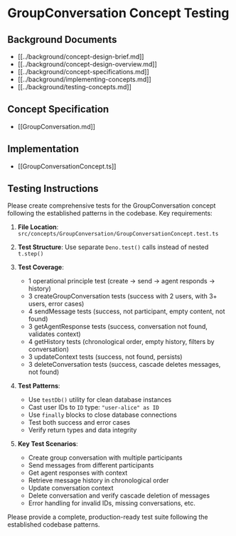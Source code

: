 # GroupConversation Concept Testing

## Background Documents

- [[../background/concept-design-brief.md]]
- [[../background/concept-design-overview.md]]
- [[../background/concept-specifications.md]]
- [[../background/implementing-concepts.md]]
- [[../background/testing-concepts.md]]

## Concept Specification

- [[GroupConversation.md]]

## Implementation

- [[GroupConversationConcept.ts]]

## Testing Instructions

Please create comprehensive tests for the GroupConversation concept following the established patterns in the codebase. Key requirements:

1. **File Location**: `src/concepts/GroupConversation/GroupConversationConcept.test.ts`

2. **Test Structure**: Use separate `Deno.test()` calls instead of nested `t.step()`

3. **Test Coverage**:
   - 1 operational principle test (create → send → agent responds → history)
   - 3 createGroupConversation tests (success with 2 users, with 3+ users, error cases)
   - 4 sendMessage tests (success, not participant, empty content, not found)
   - 3 getAgentResponse tests (success, conversation not found, validates context)
   - 4 getHistory tests (chronological order, empty history, filters by conversation)
   - 3 updateContext tests (success, not found, persists)
   - 3 deleteConversation tests (success, cascade deletes messages, not found)

4. **Test Patterns**:
   - Use `testDb()` utility for clean database instances
   - Cast user IDs to `ID` type: `"user-alice" as ID`
   - Use `finally` blocks to close database connections
   - Test both success and error cases
   - Verify return types and data integrity

5. **Key Test Scenarios**:
   - Create group conversation with multiple participants
   - Send messages from different participants
   - Get agent responses with context
   - Retrieve message history in chronological order
   - Update conversation context
   - Delete conversation and verify cascade deletion of messages
   - Error handling for invalid IDs, missing conversations, etc.

Please provide a complete, production-ready test suite following the established codebase patterns.
